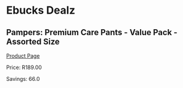 
# Ebucks Dealz
## Pampers: Premium Care Pants - Value Pack - Assorted Size
[Product Page](https://www.ebucks.com/web/shop/productSelected.do?prodId=1099042241&catId=375509364)

Price: R189.00

Savings: 66.0


	